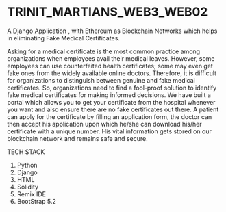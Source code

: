 # TRINIT_MARTIANS_WEB3_WEB02
A Django Application , with Ethereum as Blockchain Networks which helps in eliminating Fake Medical Certificates.

Asking for a medical certificate is the most common practice among organizations when employees avail their medical leaves. 
However, some employees can use counterfeited health certificates; some may even get fake ones from the widely available online doctors. 
Therefore, it is difficult for organizations to distinguish between genuine and fake medical certificates. 
So, organizations need to find a fool-proof solution to identify fake medical certificates for making informed decisions. 
We have built a portal which allows you to get your certificate from the hospital whenever you want and also ensure there are no fake certificates out there.
A patient can apply for the certificate by filling an application form, 
the doctor can then accept his application upon which he/she can download his/her certificate with a unique number.
His vital information gets stored on our blockchain network and remains safe and secure. 


TECH STACK 

1. Python 
2. Django
3. HTML
4. Solidity
5. Remix IDE
6. BootStrap 5.2 

